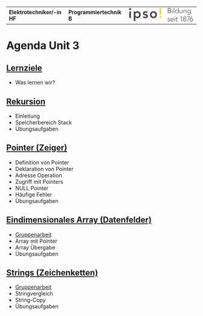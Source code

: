 |                             |                          |                                        |
| --------------------------- | ------------------------ | -------------------------------------- |
| **Elektrotechniker/-in HF** | **Programmiertechnik B** | ![IPSO Logo](./x_gitres/ipso_logo.png) |

# Agenda Unit 3

## [Lernziele](./lernziele.md)

- Was lernen wir?

## [Rekursion](./rekursion.md)

- Einleitung
- Speicherbereich Stack
- Übungsaufgaben

## [Pointer (Zeiger)](pointers.md)

- Definition von Pointer
- Deklaration von Pointer
- Adresse Operation
- Zugriff mit Pointers
- NULL Pointer
- Häufige Fehler
- Übungsaufgaben

## [Eindimensionales Array (Datenfelder)](arrays.md)

- [Gruppenarbeit](gruppenarbeit-arrays.md)
- Array mit Pointer
- Array Übergabe
- Übungsaufgaben

## [Strings (Zeichenketten)](strings.md)

- [Gruppenarbeit](gruppenarbeit-strings.md)
- Stringvergleich
- String-Copy
- Übungsaufgaben
